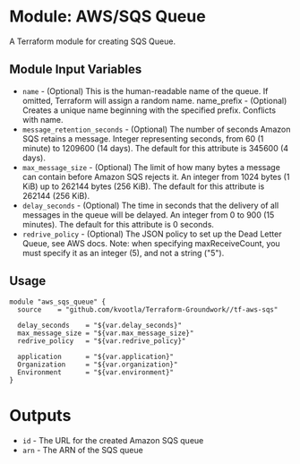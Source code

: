Module: AWS/SQS Queue
=====================

A Terraform module for creating SQS Queue.

Module Input Variables
----------------------
- `name` - (Optional) This is the human-readable name of the queue. If omitted, Terraform will assign a random name.
name_prefix - (Optional) Creates a unique name beginning with the specified prefix. Conflicts with name.
- `message_retention_seconds` - (Optional) The number of seconds Amazon SQS retains a message. Integer representing seconds, from 60 (1 minute) to 1209600 (14 days). The default for this attribute is 345600 (4 days).
- `max_message_size` - (Optional) The limit of how many bytes a message can contain before Amazon SQS rejects it. An integer from 1024 bytes (1 KiB) up to 262144 bytes (256 KiB). The default for this attribute is 262144 (256 KiB).
- `delay_seconds` - (Optional) The time in seconds that the delivery of all messages in the queue will be delayed. An integer from 0 to 900 (15 minutes). The default for this attribute is 0 seconds.
- `redrive_policy` - (Optional) The JSON policy to set up the Dead Letter Queue, see AWS docs. Note: when specifying maxReceiveCount, you must specify it as an integer (5), and not a string ("5").

Usage
-----

```hcl
module "aws_sqs_queue" {
  source    = "github.com/kvootla/Terraform-Groundwork//tf-aws-sqs"
  
  delay_seconds    = "${var.delay_seconds}"
  max_message_size = "${var.max_message_size}"
  redrive_policy   = "${var.redrive_policy}"

  application      = "${var.application}"
  Organization     = "${var.organization}"
  Environment      = "${var.environment}"
}
```

Outputs
=======

- `id` - The URL for the created Amazon SQS queue
- `arn` - The ARN of the SQS queue
